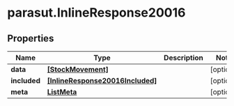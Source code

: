 # parasut.InlineResponse20016

## Properties
Name | Type | Description | Notes
------------ | ------------- | ------------- | -------------
**data** | [**[StockMovement]**](StockMovement.md) |  | [optional] 
**included** | [**[InlineResponse20016Included]**](InlineResponse20016Included.md) |  | [optional] 
**meta** | [**ListMeta**](ListMeta.md) |  | [optional] 


